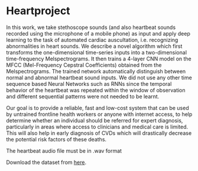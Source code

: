 # Heartproject

In this work, we take stethoscope sounds (and also heartbeat sounds recorded using the microphone of a mobile phone) as input and apply deep learning to the task of automated cardiac auscultation, i.e. recognizing abnormalities in heart sounds. We describe a novel algorithm which first transforms the one-dimensional time-series inputs into a two-dimensional time-frequency Melspectrograms. It then trains a 4-layer CNN model on the MFCC (Mel-Frequency Cepstral Coefficients) obtained from the Melspectrograms. The trained network automatically distinguish between normal and abnormal heartbeat sound inputs. We did not use any other time sequence based Neural Networks such as RNNs since the temporal behavior of the heartbeat was repeated within the window of observation and different sequential patterns were not needed to be learnt.

Our goal is to provide a reliable, fast and low-cost system that can be used by untrained frontline health workers or anyone with internet access, to help determine whether an individual should be referred for expert diagnosis, particularly in areas where access to clinicians and medical care is limited. This will also help in early diagnosis of CVDs which will drastically decrease the potential risk factors of these deaths.

The heartbeat audio file must be in .wav format

Download the dataset from [here](http://www.peterjbentley.com/heartchallenge/index.html).
